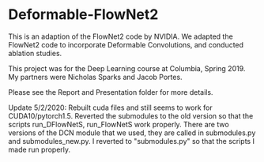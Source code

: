 # Deformable-FlowNet2 

This is an adaption of the FlowNet2 code by NVIDIA. We adapted the FlowNet2 code to incorporate Deformable Convolutions, and conducted ablation studies.

This project was for the Deep Learning course at Columbia, Spring 2019. My partners were Nicholas Sparks and Jacob Portes.

Please see the Report and Presentation folder for more details.

Update 5/2/2020: Rebuilt cuda files and still seems to work for CUDA10/pytorch1.5. Reverted the submodules to the old version so that the scripts run_DFlowNetS, run_FlowNetS work properly. There are two versions of the DCN module that we used, they are called in submodules.py and submodules_new.py. I reverted to "submodules.py" so that the scripts I made run properly.
